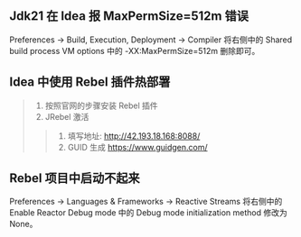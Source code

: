 ## Jdk21 在 Idea 报 MaxPermSize=512m 错误

Preferences -> Build, Execution, Deployment -> Compiler
将右侧中的 Shared build process VM options 中的 -XX:MaxPermSize=512m 删除即可。

## Idea 中使用 Rebel 插件热部署
> 1. 按照官网的步骤安装 Rebel 插件
> 2. JRebel 激活
>> 1. 填写地址: http://42.193.18.168:8088/
>> 2. GUID 生成  https://www.guidgen.com/

## Rebel 项目中启动不起来
Preferences -> Languages & Frameworks -> Reactive Streams
将右侧中的 Enable Reactor Debug mode 中的 Debug mode initialization method 修改为 None。


